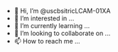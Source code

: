 - 👋 Hi, I’m @uscbsitricLCAM-01XA
- 👀 I’m interested in ...
- 🌱 I’m currently learning ...
- 💞️ I’m looking to collaborate on ...
- 📫 How to reach me ...

<!---
uscbsitricLCAM-01XA/uscbsitricLCAM-01XA is a ✨ special ✨ repository because its `README.md` (this file) appears on your GitHub profile.
You can click the Preview link to take a look at your changes.
--->
